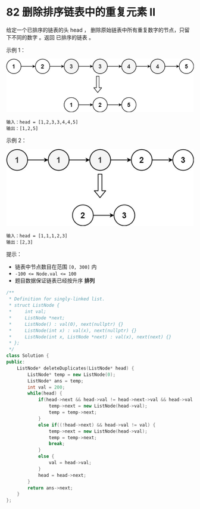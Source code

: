 # 82 删除排序链表中的重复元素 II

给定一个已排序的链表的头 head ， 删除原始链表中所有重复数字的节点，只留下不同的数字 。返回 已排序的链表 。

示例 1：

![82](../Src/image/LeetCode-82-1.jpg)

    输入：head = [1,2,3,3,4,4,5]
    输出：[1,2,5]

示例 2：

![82](../Src/image/LeetCode-82-2.jpg)

    输入：head = [1,1,1,2,3]
    输出：[2,3]


提示：

- 链表中节点数目在范围 `[0, 300]` 内
- `-100 <= Node.val <= 100`
- 题目数据保证链表已经按升序 **排列**

```cpp
/**
 * Definition for singly-linked list.
 * struct ListNode {
 *     int val;
 *     ListNode *next;
 *     ListNode() : val(0), next(nullptr) {}
 *     ListNode(int x) : val(x), next(nullptr) {}
 *     ListNode(int x, ListNode *next) : val(x), next(next) {}
 * };
 */
class Solution {
public:
    ListNode* deleteDuplicates(ListNode* head) {
        ListNode* temp = new ListNode(0);
        ListNode* ans = temp;
        int val = 200;
        while(head) {
            if(head->next && head->val != head->next->val && head->val != val) {
                temp->next = new ListNode(head->val);
                temp = temp->next;
            }
            else if((!head->next) && head->val != val) {
                temp->next = new ListNode(head->val);
                temp = temp->next;
                break;
            }
            else {
                val = head->val;
            }
            head = head->next;
        }
        return ans->next;
    }
};
```
